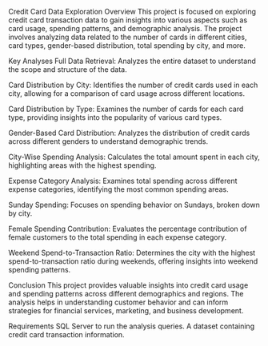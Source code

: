 Credit Card Data Exploration
Overview
This project is focused on exploring credit card transaction data to gain insights into various aspects such as card usage, spending patterns, and demographic analysis. The project involves analyzing data related to the number of cards in different cities, card types, gender-based distribution, total spending by city, and more.

Key Analyses
Full Data Retrieval: Analyzes the entire dataset to understand the scope and structure of the data.

Card Distribution by City: Identifies the number of credit cards used in each city, allowing for a comparison of card usage across different locations.

Card Distribution by Type: Examines the number of cards for each card type, providing insights into the popularity of various card types.

Gender-Based Card Distribution: Analyzes the distribution of credit cards across different genders to understand demographic trends.

City-Wise Spending Analysis: Calculates the total amount spent in each city, highlighting areas with the highest spending.

Expense Category Analysis: Examines total spending across different expense categories, identifying the most common spending areas.

Sunday Spending: Focuses on spending behavior on Sundays, broken down by city.

Female Spending Contribution: Evaluates the percentage contribution of female customers to the total spending in each expense category.

Weekend Spend-to-Transaction Ratio: Determines the city with the highest spend-to-transaction ratio during weekends, offering insights into weekend spending patterns.

Conclusion
This project provides valuable insights into credit card usage and spending patterns across different demographics and regions. The analysis helps in understanding customer behavior and can inform strategies for financial services, marketing, and business development.

Requirements
SQL Server to run the analysis queries.
A dataset containing credit card transaction information.
